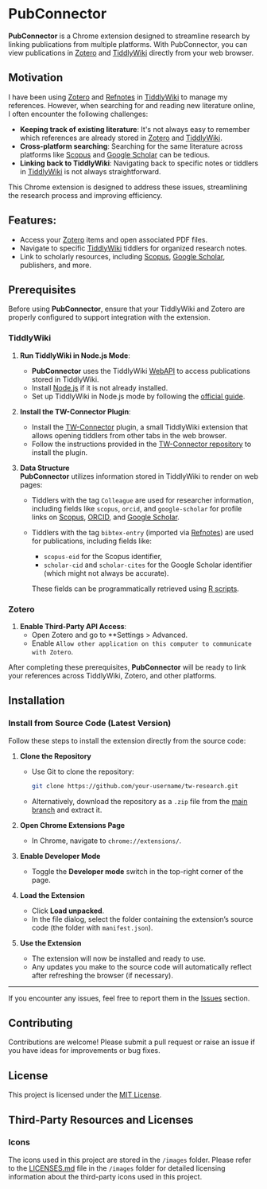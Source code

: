 # PubConnector


**PubConnector** is a Chrome extension designed to streamline research by linking publications from multiple platforms. With PubConnector, you can view publications in [Zotero](https://www.zotero.org) and [TiddlyWiki](https://tiddlywiki.com) directly from your web browser.  

## Motivation  

I have been using [Zotero](https://www.zotero.org/) and [Refnotes](https://kookma.github.io/TW-Refnotes/) in [TiddlyWiki](https://tiddlywiki.com/) to manage my references. However, when searching for and reading new literature online, I often encounter the following challenges:  

- **Keeping track of existing literature**: It's not always easy to remember which references are already stored in [Zotero](https://www.zotero.org/) and [TiddlyWiki](https://tiddlywiki.com/).  
- **Cross-platform searching**: Searching for the same literature across platforms like [Scopus](https://www.scopus.com/) and [Google Scholar](https://scholar.google.com/) can be tedious.  
- **Linking back to TiddlyWiki**: Navigating back to specific notes or tiddlers in [TiddlyWiki](https://tiddlywiki.com/) is not always straightforward.  

This Chrome extension is designed to address these issues, streamlining the research process and improving efficiency.  

## Features:  
- Access your [Zotero](https://www.zotero.org) items and open associated PDF files.  
- Navigate to specific [TiddlyWiki](https://tiddlywiki.com) tiddlers for organized research notes.  
- Link to scholarly resources, including [Scopus](https://www.scopus.com), [Google Scholar](https://scholar.google.com), publishers, and more.  

## Prerequisites  

Before using **PubConnector**, ensure that your TiddlyWiki and Zotero are properly configured to support integration with the extension. 

### TiddlyWiki  

1. **Run TiddlyWiki in Node.js Mode**:  
   - **PubConnector** uses the TiddlyWiki [WebAPI](https://tiddlywiki.com/static/WebServer%2520API.html) to access publications stored in TiddlyWiki.  
   - Install [Node.js](https://nodejs.org/) if it is not already installed.  
   - Set up TiddlyWiki in Node.js mode by following the [official guide](https://tiddlywiki.com/#Installing%20TiddlyWiki%20on%20Node.js).  

2. **Install the TW-Connector Plugin**:  
   - Install the [TW-Connector](https://github.com/byzheng/TW-Connector) plugin, a small TiddlyWiki extension that allows opening tiddlers from other tabs in the web browser.  
   - Follow the instructions provided in the [TW-Connector repository](https://github.com/byzheng/TW-Connector) to install the plugin.  

3. **Data Structure**  
   **PubConnector** utilizes information stored in TiddlyWiki to render on web pages:

   - Tiddlers with the tag `Colleague` are used for researcher information, including fields like `scopus`, `orcid`, and `google-scholar` for profile links on [Scopus](https://www.scopus.com), [ORCID](https://orcid.org/), and [Google Scholar](https://scholar.google.com).
   
   - Tiddlers with the tag `bibtex-entry` (imported via [Refnotes](https://kookma.github.io/TW-Refnotes/)) are used for publications, including fields like:  
     - `scopus-eid` for the Scopus identifier,  
     - `scholar-cid` and `scholar-cites` for the Google Scholar identifier (which might not always be accurate).  
     
     These fields can be programmatically retrieved using [R scripts](https://rpubconnector.bangyou.me/).

### Zotero  

1. **Enable Third-Party API Access**:  
   - Open Zotero and go to **Settings > Advanced.  
   - Enable `Allow other application on this computer to communicate with Zotero`.  

After completing these prerequisites, **PubConnector** will be ready to link your references across TiddlyWiki, Zotero, and other platforms.  



## Installation

### Install from Source Code (Latest Version)

Follow these steps to install the extension directly from the source code:

1. **Clone the Repository**
   - Use Git to clone the repository:
     ```bash
     git clone https://github.com/your-username/tw-research.git
     ```
   - Alternatively, download the repository as a `.zip` file from the [main branch](https://github.com/your-username/tw-research) and extract it.

2. **Open Chrome Extensions Page**
   - In Chrome, navigate to `chrome://extensions/`.

3. **Enable Developer Mode**
   - Toggle the **Developer mode** switch in the top-right corner of the page.

4. **Load the Extension**
   - Click **Load unpacked**.
   - In the file dialog, select the folder containing the extension’s source code (the folder with `manifest.json`).

5. **Use the Extension**
   - The extension will now be installed and ready to use.
   - Any updates you make to the source code will automatically reflect after refreshing the browser (if necessary).

---

If you encounter any issues, feel free to report them in the [Issues](https://github.com/your-username/tw-research/issues) section.


## Contributing

Contributions are welcome! Please submit a pull request or raise an issue if you have ideas for improvements or bug fixes.

## License

This project is licensed under the [MIT License](LICENSE).


## Third-Party Resources and Licenses

### Icons

The icons used in this project are stored in the `/images` folder. Please refer to the [LICENSES.md](images/LICENSES.md) file in the `/images` folder for detailed licensing information about the third-party icons used in this project.
